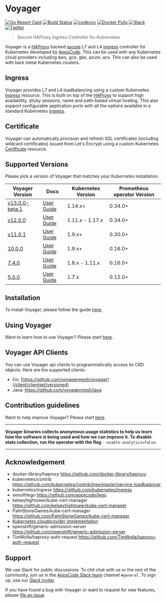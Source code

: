 # Voyager

[![Go Report Card](https://goreportcard.com/badge/voyagermesh.dev/voyager)](https://goreportcard.com/report/voyagermesh.dev/voyager)
[![Build Status](https://github.com/voyagermesh/voyager/workflows/CI/badge.svg)](https://github.com/voyagermesh/voyager/actions?workflow=CI)
[![codecov](https://codecov.io/gh/voyagermesh/voyager/branch/master/graph/badge.svg)](https://codecov.io/gh/voyagermesh/voyager)
[![Docker Pulls](https://img.shields.io/docker/pulls/appscode/voyager.svg)](https://hub.docker.com/r/appscode/voyager/)
[![Slack](https://slack.appscode.com/badge.svg)](https://slack.appscode.com)
[![Twitter](https://img.shields.io/twitter/follow/voyagermesh.svg?style=social&logo=twitter&label=Follow)](https://twitter.com/intent/follow?screen_name=voyagermesh)

> Secure HAProxy Ingress Controller for Kubernetes

Voyager is a [HAProxy](http://www.haproxy.org/) backed [secure](#certificate) L7 and L4 [ingress](#ingress) controller for Kubernetes developed by [AppsCode](https://appscode.com). This can be used with any Kubernetes cloud providers including aws, gce, gke, azure, acs. This can also be used with bare metal Kubernetes clusters.

## Ingress
Voyager provides L7 and L4 loadbalancing using a custom Kubernetes [Ingress](https://voyagermesh.com/docs/latest/guides/ingress/) resource. This is built on top of the [HAProxy](http://www.haproxy.org/) to support high availability, sticky sessions, name and path-based virtual hosting.
This also support configurable application ports with all the options available in a standard Kubernetes [Ingress](https://kubernetes.io/docs/concepts/services-networking/ingress/).

## Certificate
Voyager can automatically provision and refresh SSL certificates (including wildcard certificates) issued from Let's Encrypt using a custom Kubernetes [Certificate](https://voyagermesh.com/docs/latest/guides/certificate/) resource.

## Supported Versions
Please pick a version of Voyager that matches your Kubernetes installation.

| Voyager Version                                                                      | Docs                                                                 | Kubernetes Version | Prometheus operator Version |
|--------------------------------------------------------------------------------------|----------------------------------------------------------------------|--------------------|-----------------------------|
| [v13.0.0-beta.1](https://github.com/voyagermesh/voyager/releases/tag/v13.0.0-beta.1) | [User Guide](https://voyagermesh.com/docs/v13.0.0-beta.1/)           | 1.14.x+            | 0.34.0+                     |
| [v12.0.0](https://github.com/voyagermesh/voyager/releases/tag/v12.0.0)               | [User Guide](https://voyagermesh.com/docs/v12.0.0/)                  | 1.11.x - 1.17.x    | 0.34.0+                     |
| [v11.0.1](https://github.com/voyagermesh/voyager/releases/tag/v11.0.1)               | [User Guide](https://voyagermesh.com/docs/v11.0.1/)                  | 1.9.x+             | 0.30.0+                     |
| [10.0.0](https://github.com/voyagermesh/voyager/releases/tag/10.0.0)                 | [User Guide](https://voyagermesh.com/docs/10.0.0/)                   | 1.9.x+             | 0.16.0+                     |
| [7.4.0](https://github.com/voyagermesh/voyager/releases/tag/7.4.0)                   | [User Guide](https://voyagermesh.com/docs/7.4.0/)                    | 1.8.x - 1.11.x     | 0.16.0+                     |
| [5.0.0](https://github.com/voyagermesh/voyager/releases/tag/5.0.0)                   | [User Guide](https://voyagermesh.com/docs/5.0.0/)                    | 1.7.x              | 0.12.0+                     |

## Installation
To install Voyager, please follow the guide [here](https://voyagermesh.com/docs/latest/setup/install/).

## Using Voyager
Want to learn how to use Voyager? Please start [here](https://voyagermesh.com/docs/latest/welcome/).

## Voyager API Clients
You can use Voyager api clients to programmatically access its CRD objects. Here are the supported clients:

- Go: [https://github.com/voyagermesh/voyager](/client/clientset/versioned)
- Java: https://github.com/voyagermesh/java

## Contribution guidelines
Want to help improve Voyager? Please start [here](https://voyagermesh.com/docs/latest/welcome/contributing/).

---

**Voyager binaries collects anonymous usage statistics to help us learn how the software is being used and how we can improve it.
To disable stats collection, run the operator with the flag** `--enable-analytics=false`.

---

## Acknowledgement
 - docker-library/haproxy https://github.com/docker-library/haproxy
 - kubernetes/contrib https://github.com/kubernetes/contrib/tree/master/service-loadbalancer
 - kubernetes/ingress https://github.com/kubernetes/ingress
 - xenolf/lego https://github.com/appscode/lego
 - kelseyhightower/kube-cert-manager https://github.com/kelseyhightower/kube-cert-manager
 - PalmStoneGames/kube-cert-manager https://github.com/PalmStoneGames/kube-cert-manager
 - [Kubernetes cloudprovider implementation](https://github.com/kubernetes/kubernetes/tree/master/pkg/cloudprovider)
 - openshift/generic-admission-server https://github.com/openshift/generic-admission-server
 - TimWolla/haproxy-auth-request https://github.com/TimWolla/haproxy-auth-request

## Support

We use Slack for public discussions. To chit chat with us or the rest of the community, join us in the [AppsCode Slack team](https://appscode.slack.com/messages/C0XQFLGRM/details/) channel `#general`. To sign up, use our [Slack inviter](https://slack.appscode.com/).

If you have found a bug with Voyager or want to request for new features, please [file an issue](https://github.com/voyagermesh/voyager/issues/new).
